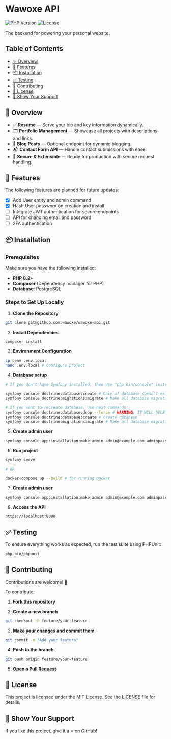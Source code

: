 # Wawoxe API

[![PHP Version](https://img.shields.io/badge/PHP-%3E=8.2-blue)](https://www.php.net)
[![License](https://img.shields.io/badge/license-MIT-green.svg)](LICENSE)

The backend for powering your personal website.

## Table of Contents

- [✨ Overview](#-overview)
- [🔧 Features](#-features)
- [📦 Installation](#-installation)
- [✅ Testing](#-testing)
- [🤝 Contributing](#-contributing)
- [📄 License](#-license)
- [🌟 Show Your Support](#-show-your-support)

## 🔧 Overview

- ✅ **Resume** — Serve your bio and key information dynamically.
- 🗂 **Portfolio Management** — Showcase all projects with descriptions and links.
- 📝 **Blog Posts** — Optional endpoint for dynamic blogging.
- 📬 **Contact Form API** — Handle contact submissions with ease.
- 🔐 **Secure & Extensible** — Ready for production with secure request handling.

## 📝 Features

The following features are planned for future updates:
- [X] Add User entity and admin command
- [X] Hash User password on creation and install
- [ ] Integrate JWT authentication for secure endpoints
- [ ] API for changing email and password
- [ ] 2FA authentication

## 📦 Installation

### Prerequisites

Make sure you have the following installed:
- **PHP 8.2+**
- **Composer** (Dependency manager for PHP)
- **Database**: PostgreSQL

### Steps to Set Up Locally

1. **Clone the Repository**
```bash
git clone git@github.com:wawoxe/wawoxe-api.git
```

2. **Install Dependencies**
```bash
composer install
```

3. **Environment Configuration**
```bash
cp .env .env.local
nano .env.local # Configure project
```

4. **Database setup**
```bash
# If you don't have Symfony installed, then use "php bin/console" instead of "symfony console"

symfony console doctrine:database:create # Only if database doesn't exist
symfony console doctrine:migrations:migrate # Make all database migrations

# If you want to recreate database, use next commands:
symfony console doctrine:database:drop --force # WARNING: IT WILL DELETE ALL PREVIOUS DATA IN THE PROJECT DATABASE!
symfony console doctrine:database:create # Create database
symfony console doctrine:migrations:migrate # Make all database migrations
```

5. **Create admin user**
```bash
symfony console app:installation:make:admin admin@example.com adminpass # Change email and password to yours
```

6. **Run project**
```bash
symfony serve

# OR

docker-compose up --build # for running Docker
```

7. **Create admin user**
```bash
symfony console app:installation:make:admin admin@example.com adminpass # Change email and password to yours
```

8. **Access the API**
```bash
https://localhost:8000
```

## ✅ Testing

To ensure everything works as expected, run the test suite using PHPUnit:

```bash
php bin/phpunit
```

## 🤝 Contributing

Contributions are welcome! 🚀

To contribute:

1. **Fork this repository**

2. **Create a new branch**

```bash
git checkout -b feature/your-feature
```

3. **Make your changes and commit them**

```bash
git commit -m "Add your feature"
```

4. **Push to the branch**

```bash
git push origin feature/your-feature
```

5. **Open a Pull Request**

## 📄 License

This project is licensed under the MIT License. See the [LICENSE](LICENSE) file for details.

## 🌟 Show Your Support

If you like this project, give it a ⭐ on GitHub!
